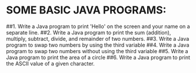 # SOME BASIC JAVA PROGRAMS:

##1. Write a Java program to print 'Hello' on the screen and your name on a separate line.
##2. Write a Java program to print the sum (addition), multiply, subtract, divide, and remainder of two numbers.
##3. Write a Java program to swap two numbers by using the third variable
##4. Write a Java program to swap two numbers without using the third variable
##5. Write a Java program to print the area of a circle
##6. Write a Java program to print the ASCII value of a given character.
